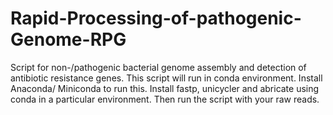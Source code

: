 # Rapid-Processing-of-pathogenic-Genome-RPG
Script for non-/pathogenic bacterial genome assembly and detection of antibiotic resistance genes.
This script will run in conda environment. Install Anaconda/ Miniconda to run this. Install fastp, unicycler and abricate using conda in a particular environment. Then run the script with your raw reads. 
